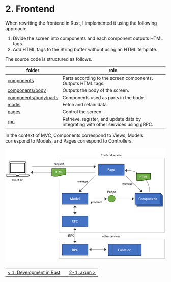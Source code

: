 # 2. Frontend

When rewriting the frontend in Rust, I implemented it using the following approach:

1. Divide the screen into components and each component outputs HTML tags.
2. Add HTML tags to the String buffer without using an HTML template.

The source code is structured as follows.

| folder                                                            | role                                                                               |
| ----------------------------------------------------------------- | ---------------------------------------------------------------------------------- |
| [components](/src/frontend/src/components/)                       | Parts according to the screen components. Outputs HTML tags.                       |
| [components/body](/src/frontend/src/components/body/)             | Outputs the body of the screen.                                                    |
| [components/body/parts](/src/frontend/src/components/body/parts/) | Components used as parts in the body.                                              |
| [model](/src/frontend/src/model/)                                 | Fetch and retain data.                                                             |
| [pages](/src/frontend/src/pages/)                                 | Control the screen.                                                                |
| [rpc](/src/frontend/src/rpc/)                                     | Retrieve, register, and update data by integrating with other services using gRPC. |

In the context of MVC, Components correspond to Views, Models correspond to Models, and Pages correspond to Controllers.

![diagram](/docs/rust/img/diagram1.png)

<table style="width: 90%; margin-top: 20px;">
<tr>
<td style="text-align: left"><a href="../1.development/1-0.development.md">&lt;&nbsp;1. Development in Rust</a></td>
<td></td>
<td style="text-align: right"><a href="./2-1.axum.md">2-1. axum&nbsp;&gt;</a></td>
</tr>
</table>

